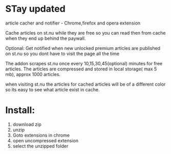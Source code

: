 # STay updated 

article cacher and notifier - Chrome,firefox and opera extension

Cache articles on st.nu while they are free so you can read then from cache when they end up behind
the paywall.

Optional: Get notified when new unlocked premium articles are published on st.nu so you dont have to visit
the page all the time

The addon scrapes st.nu once every 10,15,30,45(optional) minutes for free articles. The articles are compressed and stored in local storage( max 5 mb), approx 1000 articles.

when visiting st.nu the articles for cached articles will be of a different color so its easy to see what article exist in cache.


# Install:

1. download zip
2. unzip
3. Goto extensions in chrome
4. open uncompressed extension
5. select the unzipped folder
